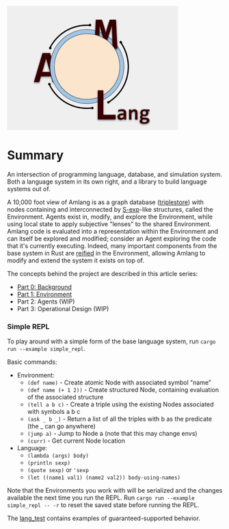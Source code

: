 ![alt text](https://github.com/Khouderchah-Alex/amlang/blob/master/logo/logo.png "Amlang")

# Summary
An intersection of programming language, database, and simulation system.
Both a language system in its own right, and a library to build language systems out of.

A 10,000 foot view of Amlang is as a graph database ([triplestore](https://en.wikipedia.org/wiki/Triplestore)) with nodes containing and interconnected by [S-exp](https://en.wikipedia.org/wiki/S-expression)-like structures, called the Environment. Agents exist in, modify, and explore the Environment, while using local state to apply subjective "lenses" to the shared Environment. Amlang code is evaluated into a representation within the Environment and can itself be explored and modified; consider an Agent exploring the code that it's currently executing. Indeed, many important components from the base system in Rust are [reified](https://en.wikipedia.org/wiki/Reification_(computer_science)) in the Environment, allowing Amlang to modify and extend the system it exists on top of.

The concepts behind the project are described in this article series:
  - [Part 0: Background](https://alexkhouderchah.com/articles/ai/amlang_0.html)
  - [Part 1: Environment](https://alexkhouderchah.com/articles/ai/amlang_1.html)
  - Part 2: Agents (WIP)
  - Part 3: Operational Design (WIP)

### Simple REPL

To play around with a simple form of the base language system, run `cargo run --example simple_repl`.

Basic commands:
  - Environment:
    - `(def name)` - Create atomic Node with associated symbol "name"
    - `(def name (+ 1 2))` - Create structured Node, containing evaluation of the associated structure
    - `(tell a b c)` - Create a triple using the existing Nodes associated with symbols a b c
    - `(ask _ b _)` - Return a list of all the triples with b as the predicate (the _ can go anywhere)
    - `(jump a)` - Jump to Node a (note that this may change envs)
    - `(curr)` - Get current Node location
  - Language:
    - `(lambda (args) body)`
    - `(println sexp)`
    - `(quote sexp)` or `'sexp`
    - `(let ((name1 val1) (name2 val2)) body-using-names)`

Note that the Environments you work with will be serialized and the changes available the next time you run the REPL. Run `cargo run --example simple_repl -- -r` to reset the saved state before running the REPL.

The [lang_test](tests/lang_test.rs) contains examples of guaranteed-supported behavior.
